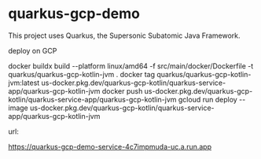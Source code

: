 # quarkus-gcp-demo

This project uses Quarkus, the Supersonic Subatomic Java Framework.

deploy on GCP

docker buildx build --platform linux/amd64 -f src/main/docker/Dockerfile -t quarkus/quarkus-gcp-kotlin-jvm .
docker tag quarkus/quarkus-gcp-kotlin-jvm:latest us-docker.pkg.dev/quarkus-gcp-kotlin/quarkus-service-app/quarkus-gcp-kotlin-jvm
docker push us-docker.pkg.dev/quarkus-gcp-kotlin/quarkus-service-app/quarkus-gcp-kotlin-jvm
gcloud run deploy --image us-docker.pkg.dev/quarkus-gcp-kotlin/quarkus-service-app/quarkus-gcp-kotlin-jvm

url:


https://quarkus-gcp-demo-service-4c7impmuda-uc.a.run.app